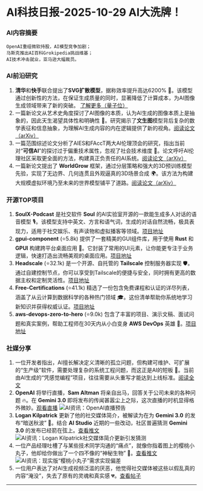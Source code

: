 
# AI科技日报-2025-10-29 AI大洗牌！
### **AI内容摘要**
```
OpenAI重组微软持股，AI模型竞争加剧；
马斯克推出AI百科Grokipedia挑战维基；
AI技术冲击就业，亚马逊大幅裁员。
```
### AI前沿研究
1.  **清华**和**快手**联合提出了**SVG扩散模型**，据称效率提升高达6200% 🚀。该模型通过创新性的方法，在保证生成质量的同时，显著降低了计算成本，为AI图像生成领域带来了新的突破。 [了解更多（量子位）](https://www.qbitai.com/2025/10/346706.html)
2.  一篇新论文从艺术史角度探讨了AI图像的本质，认为AI生成的图像本质上是抽象的，因此天生渴望具体性和明确性 🤔。研究揭示了**文生图**模型背后复杂的数学表征和信息抽象，为理解AI生成内容的内在逻辑提供了新的视角。[阅读论文（arXiv）](https://arxiv.org/abs/2510.20350)
3.  一篇范围综述论文分析了AIES和FAccT两大AI伦理顶会的研究，指出当前对“**可信AI**”的探讨过于偏重技术属性，忽视了社会技术维度 🧐。论文呼吁AI伦理社区采取更全面的方法，构建真正负责任的AI系统。[阅读论文（arXiv）](https://arxiv.org/abs/2510.21293)
4.  一篇新论文提出了 **WorldGrow** 框架，通过分层策略和强大的3D预训练模型先验，实现了无边界、几何连贯且外观逼真的3D场景合成 🌍。该方法为构建大规模虚拟环境乃至未来的世界模型铺平了道路。[阅读论文（arXiv）](https://arxiv.org/abs/2510.21682)
### 开源TOP项目
1.  **SoulX-Podcast** 是社交软件 **Soul** 的AI实验室开源的一款能生成多人对话的语音模型 🎙️。该模型支持中英文、方言和语气词，生成的对话自然流畅，极具表现力，适用于社交娱乐、有声读物和虚拟播客等领域。[项目地址](https://soul-ailab.github.io/soulx-podcast/)
2.  **gpui-component** (⭐5.8k) 提供了一套精美的GUI组件库，用于使用 **Rust** 和 **GPUI** 构建跨平台桌面应用 🚀。它封装了常用的UI元素，让你能更专注于业务逻辑，快速打造出流畅美观的桌面应用。[项目地址](https://github.com/longbridge/gpui-component)
3.  **Headscale** (⭐32.1k) 是一个开源、自托管的 **Tailscale** 控制服务器实现 🛡️。通过自建控制节点，你可以享受到Tailscale的便捷与安全，同时拥有更高的数据主权和定制灵活性。[项目地址](https://github.com/juanfont/headscale)
4.  **Free-Certifications** (⭐41.1k) 精选了一份包含免费课程和认证的详尽列表，涵盖了从云计算到数据科学的各种热门领域 🎓。这份清单帮助你系统地学习新知识并获得权威认证。[项目地址](https://github.com/cloudcommunity/Free-Certifications)
5.  **aws-devops-zero-to-hero** (⭐9.0k) 包含了丰富的项目、演示文稿、面试问题和真实案例，帮助工程师在30天内从小白变身 **AWS DevOps** 英雄 📖。[项目地址](https://github.com/iam-veeramalla/aws-devops-zero-to-hero)
### 社媒分享
1.  一位开发者指出，AI擅长解决定义清晰的孤立问题，但构建可维护、可扩展的“生产级”软件，需要处理复杂的系统工程问题，而这正是AI的短板 🤔。当前由AI生成的“凭感觉编程”项目，往往需要从头重写才能达到上线标准。[阅读全文](https://bytesauna.com/post/coding-vs-software-engineering)
2.  **OpenAI** 将举行直播，**Sam Altman** 将亲自出马，回答关于公司未来的各种问题 🔥。在 **Gemini 3.0** 即将发布的传闻甚嚣尘上之际，这次直播的时机显得格外微妙。[观看直播](http://openai.com/live)
    ![AI资讯：OpenAI直播预告](https://source.hubtoday.app/images/2025/10/news_01k8np7dw5egnvk0j3davg9y2y.avif)
3.  **Logan Kilpatrick** 更新了他的社交媒体简介，被解读为在为 **Gemini 3.0** 的发布“暗送秋波” 👀。结合 **AI Studio** 近期的一些改动，社区普遍猜测 **Gemini 3.0** 的发布已经箭在弦上。[查看推文](https://x.com/ZHO_ZHO_ZHO/status/1982824789485167090)
    ![AI资讯：Logan Kilpatrick社交媒体简介更新引发猜测](https://source.hubtoday.app/images/2025/10/news_01k8np7k9xfa7atxdxca598vv9.avif)
4.  一位产品经理吐槽了与某些技术同学沟通的“痛点”，就像你指着图上的樱桃小丸子，他却给你做出了一个四不像的“神秘生物” 🤣。[查看推文](https://x.com/frxiaobei/status/1983066067116404940)
    ![AI资讯：现实版“樱桃小丸子”需求实现偏差](https://source.hubtoday.app/images/2025/10/news_01k8nppq6qf84bwj90wp5x0em8.avif)
5.  一位用户表达了对AI生成视频泛滥的厌恶，他觉得社交媒体被这些以假乱真的内容“淹没”，失去了原有的灵魂和真实感 💔。[查看帖子](https://www.reddit.com/r/artificial/comments/1oi68z7/i_absolutely_hate_video_generating_ai/)
---